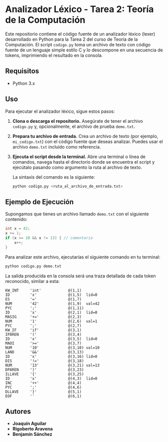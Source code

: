# Analizador Léxico - Tarea 2: Teoría de la Computación

Este repositorio contiene el código fuente de un analizador léxico (lexer) desarrollado en Python para la Tarea 2 del curso de Teoría de la Computación. El script `codigo.py` toma un archivo de texto con código fuente de un lenguaje simple estilo C y lo descompone en una secuencia de tokens, imprimiendo el resultado en la consola.

## Requisitos

- Python 3.x

## Uso

Para ejecutar el analizador léxico, sigue estos pasos:

1.  **Clona o descarga el repositorio.** Asegúrate de tener el archivo `codigo.py` y, opcionalmente, el archivo de prueba `demo.txt`.

2.  **Prepara tu archivo de entrada.** Crea un archivo de texto (por ejemplo, `mi_codigo.txt`) con el código fuente que deseas analizar. Puedes usar el archivo `demo.txt` incluido como referencia.

3.  **Ejecuta el script desde la terminal.** Abre una terminal o línea de comandos, navega hasta el directorio donde se encuentra el script y ejecútalo pasando como argumento la ruta al archivo de texto.

    La sintaxis del comando es la siguiente:
    ```bash
    python codigo.py <ruta_al_archivo_de_entrada.txt>
    ```

## Ejemplo de Ejecución

Supongamos que tienes un archivo llamado `demo.txt` con el siguiente contenido:

```c
int x = 42;
x += 1;
if (x >= 10 && x != 13) { // comentario
    x++;
}
```

Para analizar este archivo, ejecutarías el siguiente comando en tu terminal:

```bash
python codigo.py demo.txt
```

La salida producida en la consola será una traza detallada de cada token reconocido, similar a esta:

```
KW_INT     'int'            @(1,1)
ID         'x'              @(1,5)  lid=0
ES         '='              @(1,7)
NUM        '42'             @(1,9)  val=42
PYC        ';'              @(1,11)
ID         'x'              @(2,1)  lid=0
MASIG      '+='             @(2,3)
NUM        '1'              @(2,6)  val=1
PYC        ';'              @(2,7)
KW_IF      'if'             @(3,1)
IPAREN     '('              @(3,4)
ID         'x'              @(3,5)  lid=0
MAOI       '>='             @(3,7)
NUM        '10'             @(3,10) val=10
LAND       '&&'             @(3,13)
ID         'x'              @(3,16) lid=0
DIS        '!='             @(3,18)
NUM        '13'             @(3,21) val=13
DPAREN     ')'              @(3,23)
ILLAVE     '{'              @(3,25)
ID         'x'              @(4,3)  lid=0
INC        '++'             @(4,4)
PYC        ';'              @(4,6)
DLLAVE     '}'              @(5,1)
EOF        ''               @(6,1)
```

## Autores

- **Joaquín Aguilar**
- **Rigoberto Aravena**
- **Benjamín Sánchez**
